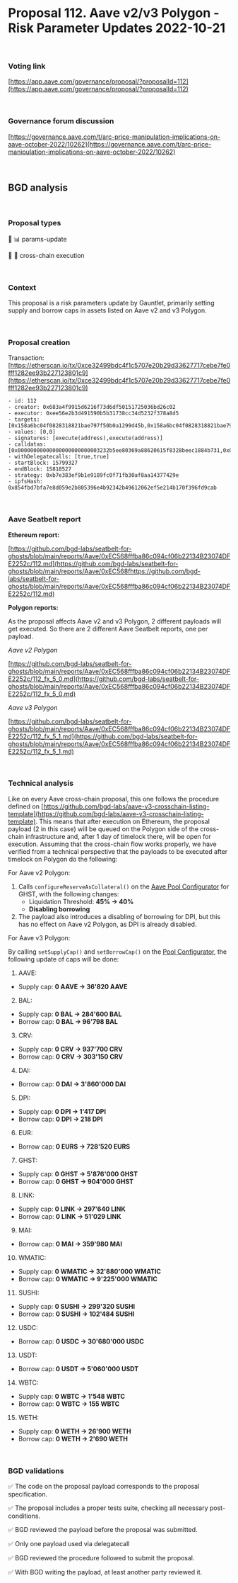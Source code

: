 # Proposal 112. Aave v2/v3 Polygon - Risk Parameter Updates 2022-10-21

<br>

### Voting link

[https://app.aave.com/governance/proposal/?proposalId=112](https://app.aave.com/governance/proposal/?proposalId=112)

<br>

### Governance forum discussion

[https://governance.aave.com/t/arc-price-manipulation-implications-on-aave-october-2022/10262](https://governance.aave.com/t/arc-price-manipulation-implications-on-aave-october-2022/10262)

<br>

## BGD analysis

<br>

### Proposal types

:wrench: :bar_chart: params-update

:link: :bridge_at_night: cross-chain execution

<br>

### Context

This proposal is a risk parameters update by Gauntlet, primarily setting supply and borrow caps in assets listed on Aave v2 and v3 Polygon.

<br>

### Proposal creation

Transaction: [https://etherscan.io/tx/0xce32499bdc4f1c5707e20b29d33627717cebe7fe0fff1282ee93b227123801c9](https://etherscan.io/tx/0xce32499bdc4f1c5707e20b29d33627717cebe7fe0fff1282ee93b227123801c9)

```
- id: 112
- creator: 0x683a4f9915d6216f73d6df50151725036bd26c02
- executor: 0xee56e2b3d491590b5b31738cc34d5232f378a8d5
- targets: [0x158a6bc04f0828318821bae797f50b0a1299d45b,0x158a6bc04f0828318821bae797f50b0a1299d45b]
- values: [0,0]
- signatures: [execute(address),execute(address)]
- calldatas: [0x00000000000000000000000003232b5ee80369a88620615f8328beec1884b731,0x0000000000000000000000004393277b02ef3ca293990a772b7160a8c76f2443]
- withDelegatecalls: [true,true]
- startBlock: 15799327
- endBlock: 15818527
- strategy: 0xb7e383ef9b1e9189fc0f71fb30af8aa14377429e
- ipfsHash: 0x854fbd7bfa7e8d059e2b805396e4b92342b49612062ef5e214b170f396fd9cab
```

<br>

### Aave Seatbelt report


**Ethereum report:**

[https://github.com/bgd-labs/seatbelt-for-ghosts/blob/main/reports/Aave/0xEC568fffba86c094cf06b22134B23074DFE2252c/112.md](https://github.com/bgd-labs/seatbelt-for-ghosts/blob/main/reports/Aave/0xEC568fhttps://github.com/bgd-labs/seatbelt-for-ghosts/blob/main/reports/Aave/0xEC568fffba86c094cf06b22134B23074DFE2252c/112.md)

**Polygon reports:**

As the proposal affects Aave v2 and v3 Polygon, 2 different payloads will get executed. So there are 2 different Aave Seatbelt reports, one per payload.

*Aave v2 Polygon*

[https://github.com/bgd-labs/seatbelt-for-ghosts/blob/main/reports/Aave/0xEC568fffba86c094cf06b22134B23074DFE2252c/112_fx_5_0.md](https://github.com/bgd-labs/seatbelt-for-ghosts/blob/main/reports/Aave/0xEC568fffba86c094cf06b22134B23074DFE2252c/112_fx_5_0.md)

*Aave v3 Polygon*

[https://github.com/bgd-labs/seatbelt-for-ghosts/blob/main/reports/Aave/0xEC568fffba86c094cf06b22134B23074DFE2252c/112_fx_5_1.md](https://github.com/bgd-labs/seatbelt-for-ghosts/blob/main/reports/Aave/0xEC568fffba86c094cf06b22134B23074DFE2252c/112_fx_5_1.md)



<br>

### Technical analysis

Like on every Aave cross-chain proposal, this one follows the procedure defined on [https://github.com/bgd-labs/aave-v3-crosschain-listing-template](https://github.com/bgd-labs/aave-v3-crosschain-listing-template). This means that after execution on Ethereum, the proposal payload (2 in this case) will be queued on the Polygon side of the cross-chain infrastructure and, after 1 day of timelock there, will be open for execution.
Assuming that the cross-chain flow works properly, we have verified from a technical perspective that the payloads to be executed after timelock on Polygon do the following:


For Aave v2 Polygon:

1. Calls `configureReserveAsCollateral()` on the [Aave Pool Configurator](https://polygonscan.com/address/0x26db2b833021583566323e3b8985999981b9f1f3#code) for GHST, with the following changes:
    - Liquidation Threshold: **45% -> 40%**
    - **Disabling borrowing**
2. The payload also introduces a disabling of borrowing for DPI, but this has no effect on Aave v2 Polygon, as DPI is already disabled.


For Aave v3 Polygon:

By calling `setSupplyCap()` and `setBorrowCap()` on the [Pool Configurator](https://polygonscan.com/address/0x8145eddDf43f50276641b55bd3AD95944510021E#code), the following update of caps will be done:
1. AAVE:
  - Supply cap: **0 AAVE -> 36'820 AAVE**
2. BAL:
  - Supply cap: **0 BAL -> 284'600 BAL**
  - Borrow cap: **0 BAL -> 96'798 BAL**
3. CRV:
  - Supply cap: **0 CRV -> 937'700 CRV**
  - Borrow cap: **0 CRV -> 303'150 CRV**
4. DAI:
  - Borrow cap: **0 DAI -> 3'860'000 DAI**
5. DPI:
  - Supply cap: **0 DPI -> 1'417 DPI**
  - Borrow cap: **0 DPI -> 218 DPI**  
6. EUR:
  - Borrow cap: **0 EURS -> 728'520 EURS**
7. GHST:
  - Supply cap: **0 GHST -> 5'876'000 GHST**
  - Borrow cap: **0 GHST -> 904'000 GHST**
8. LINK:
  - Supply cap: **0 LINK -> 297'640 LINK**
  - Borrow cap: **0 LINK -> 51'029 LINK**
9. MAI:
  - Borrow cap: **0 MAI -> 359'980 MAI**
10. WMATIC:
  - Supply cap: **0 WMATIC -> 32'880'000 WMATIC**
  - Borrow cap: **0 WMATIC -> 9'225'000 WMATIC**
11. SUSHI:
  - Supply cap: **0 SUSHI -> 299'320 SUSHI**
  - Borrow cap: **0 SUSHI -> 102'484 SUSHI**
12. USDC:
  - Borrow cap: **0 USDC -> 30'680'000 USDC**
13. USDT:
  - Borrow cap: **0 USDT -> 5'060'000 USDT**
14. WBTC:
  - Supply cap: **0 WBTC -> 1'548 WBTC**
  - Borrow cap: **0 WBTC -> 155 WBTC**
15. WETH:
  - Supply cap: **0 WETH -> 26'900 WETH**
  - Borrow cap: **0 WETH -> 2'690 WETH**


<br>

### BGD validations

:white_check_mark: The code on the proposal payload corresponds to the proposal specification.

:white_check_mark: The proposal includes a proper tests suite, checking all necessary post-conditions.

:white_check_mark: BGD reviewed the payload before the proposal was submitted.

:white_check_mark: Only one payload used via delegatecall

:white_check_mark: BGD reviewed the procedure followed to submit the proposal.

:white_check_mark: With BGD writing the payload, at least another party reviewed it.
